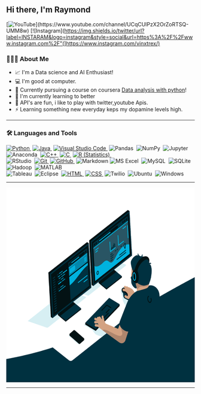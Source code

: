## Hi there, I'm Raymond 

[![YouTube](https://img.shields.io/badge/youtube-%23FF0000.svg?&style=for-the-badge&logo=youtube&logoColor=white")](https://www.youtube.com/channel/UCqCUlPzX2OrZoRTSQ-UMM8w)
[![Instagram](https://img.shields.io/twitter/url?label=INSTARAM&logo=instagram&style=social&url=https%3A%2F%2Fwww.instagram.com%2F"(]https://www.instagram.com/vinxtrex/)

### 👨🏻‍💻 About Me

- 📈 I'm a Data science and AI Enthusiast!
- 💻 I'm good at computer.
- 🔭 Currently pursuing a course on coursera [Data analysis with python][coursera]!
- 🌱 I'm currently learning to better
- 🥅 API's are fun, i like to play with twitter,youtube Apis.
- ⚡ Learning something new everyday keps my dopamine levels high.
---

### 🛠 Languages and Tools

[![Python](https://img.shields.io/badge/-Python-333333?style=flat&logo=python)&nbsp;][python]
[![Java](https://img.shields.io/badge/-Java-333333?style=flat&logo=Java&logoColor=FFA518)&nbsp;][java]
[![Visual Studio Code](https://img.shields.io/badge/-VScode-333333?style=flat&logo=visual-studio-code&logoColor=007ACC)&nbsp;][vscode]
![Pandas](https://img.shields.io/badge/-Pandas-333333?style=flat&logo=pandas)&nbsp;
![NumPy](https://img.shields.io/badge/-NumPy-333333?style=flat&logo=numpy)&nbsp;
![Jupyter](https://img.shields.io/badge/-Jupyter-333333?style=flat&logo=Jupyter)&nbsp;
![Anaconda](https://img.shields.io/badge/-Anaconda-333333?style=flat&logo=Anaconda)&nbsp;
[![C++](https://img.shields.io/badge/-C++-333333?style=flat&logo=C%2B%2B&logoColor=00599C)&nbsp;][c]
[![C](https://img.shields.io/badge/-C-333333?style=flat&logo=C&logoColor=A8B9CC)&nbsp;][c++]
[![R (Statistics)](https://img.shields.io/badge/-R-333333?style=flat&logo=R&logoColor=276DC3)&nbsp;][rlang]\
![RStudio](https://img.shields.io/badge/-RStudio-333333?style=flat&logo=rstudio)&nbsp;
[![Git](https://img.shields.io/badge/-Git-333333?style=flat&logo=git)&nbsp;][git]
[![GitHub](https://img.shields.io/badge/-GitHub-333333?style=flat&logo=github)&nbsp;][github]
![Markdown](https://img.shields.io/badge/-Markdown-333333?style=flat&logo=markdown)
![MS Excel](https://img.shields.io/twitter/url?color=333333&label=MS%20Excel&logo=Microsoft%20Excel&url=https%3A%2F%2Fimg.shields.io%2Fbadge%2F-Windows-333333%3Fstyle%3Dflat%26logo%3DWindows)&nbsp;
![MySQL](https://img.shields.io/twitter/url?color=000000&label=MySQL&logo=MySQL&url=https%3A%2F%2Fimg.shields.io%2Fbadge%2F-Windows-333333%3Fstyle%3Dflat%26logo%3DWindows)&nbsp;
![SQLite](https://img.shields.io/badge/-SQLite-333333?style=flat&logo=SQLite)&nbsp;
![Hadoop](https://img.shields.io/badge/-Hadoop-333333?style=flat&logo=Apache)&nbsp;
![MATLAB](https://img.shields.io/badge/-MATLAB-333333?style=flat&logo=Mathworks)&nbsp;\
![Tableau](https://img.shields.io/badge/-Tableau-333333?style=flat&logo=Tableau)&nbsp;
![Eclipse](https://img.shields.io/badge/-Eclipse-333333?style=flat&logo=eclipse-ide&logoColor=2C2255)&nbsp;
[![HTML](https://img.shields.io/badge/-HTML-333333?style=flat&logo=HTML5)&nbsp;][html]
[![CSS](https://img.shields.io/badge/-CSS-333333?style=flat&logo=CSS3&logoColor=1572B6)&nbsp;][css]
![Twilio](https://img.shields.io/badge/-Twilio-333333?style=flat&logo=Twilio)&nbsp;
![Ubuntu](https://img.shields.io/badge/-Ubuntu-333333?style=flat&logo=Ubuntu)&nbsp;
![Windows](https://img.shields.io/badge/-Windows-333333?style=flat&logo=Windows)&nbsp;

---

  <img align="center" alt="GIF" src="https://github.com/manojuppala/manojuppala/blob/master/assets/code.gif?raw=true" width="750" height="520" />
</p>

[github]: https://github.com/manojuppala
[twitter]: https://twitter.com/Manoj_0863
[youtube]: https://www.youtube.com/channel/UCX93oEN0tza6KfuAWfI61vQ
[linkedin]: https://www.linkedin.com/in/manoj-uppala-1a8b33169/
[coursera]: https://www.coursera.org/learn/data-analysis-with-python
[vscode]: https://code.visualstudio.com/
[python]: https://www.python.org/doc/
[java]: https://docs.oracle.com/en/java/
[rlang]: https://github.com/manojuppala/R-programming
[matlab]: https://www.mathworks.com/products/matlab.html
[tableau]: https://www.tableau.com/
[git]: https://git-scm.com/doc
[github]: https://github.com/
[c++]: https://devdocs.io/cpp/
[c]: https://devdocs.io/c/
[css]: https://developer.mozilla.org/en-US/docs/Web/CSS#:~:text=Cascading%20Style%20Sheets%20(CSS)%20is,speech%2C%20or%20on%20other%20media.
[html]: https://devdocs.io/html/

-----


